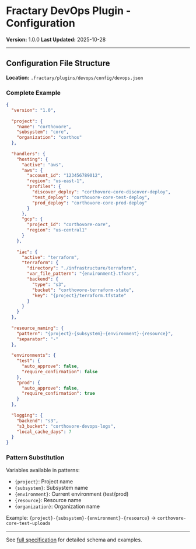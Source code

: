 # Fractary DevOps Plugin - Configuration

**Version:** 1.0.0
**Last Updated:** 2025-10-28

---

## Configuration File Structure

**Location:** `.fractary/plugins/devops/config/devops.json`

### Complete Example

```json
{
  "version": "1.0",
  
  "project": {
    "name": "corthovore",
    "subsystem": "core",
    "organization": "corthos"
  },
  
  "handlers": {
    "hosting": {
      "active": "aws",
      "aws": {
        "account_id": "123456789012",
        "region": "us-east-1",
        "profiles": {
          "discover_deploy": "corthovore-core-discover-deploy",
          "test_deploy": "corthovore-core-test-deploy",
          "prod_deploy": "corthovore-core-prod-deploy"
        }
      },
      "gcp": {
        "project_id": "corthovore-core",
        "region": "us-central1"
      }
    },
    
    "iac": {
      "active": "terraform",
      "terraform": {
        "directory": "./infrastructure/terraform",
        "var_file_pattern": "{environment}.tfvars",
        "backend": {
          "type": "s3",
          "bucket": "corthovore-terraform-state",
          "key": "{project}/terraform.tfstate"
        }
      }
    }
  },
  
  "resource_naming": {
    "pattern": "{project}-{subsystem}-{environment}-{resource}",
    "separator": "-"
  },
  
  "environments": {
    "test": {
      "auto_approve": false,
      "require_confirmation": false
    },
    "prod": {
      "auto_approve": false,
      "require_confirmation": true
    }
  },
  
  "logging": {
    "backend": "s3",
    "s3_bucket": "corthovore-devops-logs",
    "local_cache_days": 7
  }
}
```

### Pattern Substitution

Variables available in patterns:
- `{project}`: Project name
- `{subsystem}`: Subsystem name
- `{environment}`: Current environment (test/prod)
- `{resource}`: Resource name
- `{organization}`: Organization name

Example: `{project}-{subsystem}-{environment}-{resource}` → `corthovore-core-test-uploads`

---

See [full specification](fractary-devops-configuration.md) for detailed schema and examples.
